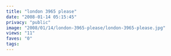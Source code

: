 ```yaml
---
title: "london 3965 please"
date: "2008-01-14 05:15:45"
privacy: "public"
image: "2008/01/14/london-3965-please/london-3965-please.jpg"
views: "11"
faves: "0"
tags:
---
```



